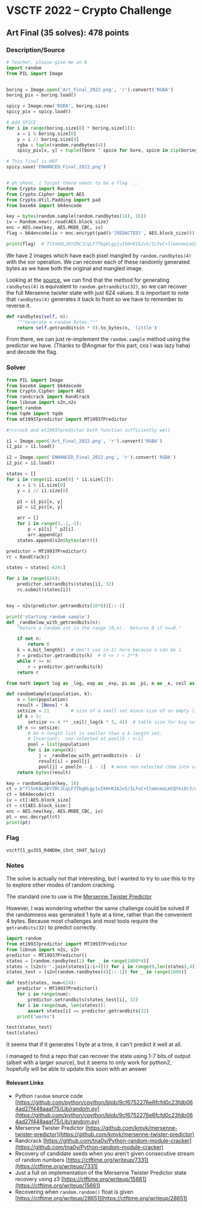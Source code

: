 # VSCTF 2022 – Crypto Challenge

## Art Final (35 solves): 478 points

### Description/Source

```python
# Teacher, please give me an A
import random
from PIL import Image


boring = Image.open('Art_Final_2022.png', 'r').convert('RGBA')
boring_pix = boring.load()

spicy = Image.new('RGBA', boring.size)
spicy_pix = spicy.load()

# Add SPICE
for i in range(boring.size[0] * boring.size[1]):
    x = i % boring.size[0]
    y = i // boring.size[0]
    rgba = tuple(random.randbytes(4))
    spicy_pix[x, y] = tuple([bore ^ spice for bore, spice in zip(boring_pix[x, y], rgba)])

# This final is HOT
spicy.save('ENHANCED_Final_2022.png')


# oh shoot, i forgot there needs to be a flag ._.
from Crypto import Random
from Crypto.Cipher import AES
from Crypto.Util.Padding import pad
from base64 import b64encode

key = bytes(random.sample(random.randbytes(16), 16))
iv = Random.new().read(AES.block_size)
enc = AES.new(key, AES.MODE_CBC, iv)
flag = b64encode(iv + enc.encrypt(pad(b'[REDACTED]', AES.block_size))).decode()

print(flag)  # Tl5nK8L2KYZRCJCqLF7TbgKLgy1vIkH+KIAJv5/ILFoC+llemcmoLmCQYkiOrJ/orOOV+lwX+cVh+pwE5mtx6w==

```

We have 2 images which have each pixel mangled by `random.randbytes(4)` with the xor operation. We can recover each of these randomly generated bytes as we have both the original and mangled image.

Looking at the [source](https://github.com/python/cpython/blob/v3.9.0/Lib/random.py), we can find that the method for generating `randbytes(4)` is equivalent to `random.getrandbits(32)`, so we can recover the full Mersenne twister state with just 624 values. It is important to note that `randbytes(4)` generates it back to front so we have to remember to reverse it.

```python
def randbytes(self, n):
    """Generate n random bytes."""
    return self.getrandbits(n * 8).to_bytes(n, 'little')
```

From there, we can just re-implement the `random.sample` method using the predictor we have. (Thanks to @Angmar for this part, cos I was lazy haha) and decode the flag.

### Solver

```python
from PIL import Image
from base64 import b64decode
from Crypto.Cipher import AES
from randcrack import RandCrack
from libnum import s2n,n2s
import random
from tqdm import tqdm
from mt19937predictor import MT19937Predictor

#rccrack and mt19937predictor both function sufficiently well

i1 = Image.open('Art_Final_2022.png', 'r').convert('RGBA')
i1_pic = i1.load()

i2 = Image.open('ENHANCED_Final_2022.png', 'r').convert('RGBA')
i2_pic = i2.load()

states = []
for i in range(i1.size[0] * i1.size[1]):
    x = i % i1.size[0]
    y = i // i1.size[0]

    p1 = i1_pic[x, y]
    p2 = i2_pic[x, y]

    arr = []
    for i in range(3,-1,-1):
        p = p1[i] ^ p2[i]
        arr.append(p)
    states.append(s2n(bytes(arr)))

predictor = MT19937Predictor()
rc = RandCrack()

states = states[-624:]

for i in range(624):
    predictor.setrandbits(states[i], 32)
    rc.submit(states[i])


key = n2s(predictor.getrandbits(16*8))[::-1]

print('starting random sample')
def _randbelow_with_getrandbits(n):
    "Return a random int in the range [0,n).  Returns 0 if n==0."

    if not n:
        return 0
    k = n.bit_length()  # don't use (n-1) here because n can be 1
    r = predictor.getrandbits(k)  # 0 <= r < 2**k
    while r >= n:
        r = predictor.getrandbits(k)
    return r

from math import log as _log, exp as _exp, pi as _pi, e as _e, ceil as _ceil

def randomSample(population, k):
    n = len(population)
    result = [None] * k
    setsize = 21        # size of a small set minus size of an empty list
    if k > 5:
        setsize += 4 ** _ceil(_log(k * 3, 4))  # table size for big sets
    if n <= setsize:
        # An n-length list is smaller than a k-length set.
        # Invariant:  non-selected at pool[0 : n-i]
        pool = list(population)
        for i in range(k):
            j = _randbelow_with_getrandbits(n - i)
            result[i] = pool[j]
            pool[j] = pool[n - i - 1]  # move non-selected item into vacancy
    return bytes(result)

key = randomSample(key, 16)
ct = b"Tl5nK8L2KYZRCJCqLF7TbgKLgy1vIkH+KIAJv5/ILFoC+llemcmoLmCQYkiOrJ/orOOV+lwX+cVh+pwE5mtx6w=="
ct = b64decode(ct)
iv = ct[:AES.block_size]
ct = ct[AES.block_size:]
enc = AES.new(key, AES.MODE_CBC, iv)
pt = enc.decrypt(ct)
print(pt)
```

### Flag

```
vsctf{1_gu355_R4ND0m_i5nt_tH4T_5p1cy}
```

### Notes

The solve is actually not that interesting, but I wanted to try to use this to try to explore other modes of random cracking.

The standard one to use is the [Mersenne Twister Predictor](https://github.com/kmyk/mersenne-twister-predictor)

However, I was wondering whether the same challenge could be solved if the randomness was generated 1 byte at a time, rather than the convenient 4 bytes. Because most challenges and most tools require the `getrandbits(32)` to predict correctly.

```python
import random
from mt19937predictor import MT19937Predictor
from libnum import n2s, s2n
predictor = MT19937Predictor()
states = [random.randbytes(1) for _ in range(1000*4)]
states = [s2n(b''.join(states[i:i+4])) for i in range(0,len(states),4)]
states_test = [s2n(random.randbytes(4)[::-1]) for _ in range(1000)]

def test(states, num=624):
    predictor = MT19937Predictor()
    for i in range(num):
        predictor.setrandbits(states_test[i], 32)
    for i in range(num, len(states)):
        assert states[i] == predictor.getrandbits(32)
    print("works")

test(states_test)
test(states)
```

It seems that if it generates 1 byte at a time, it can't predict it well at all.

I managed to find a repo that can recover the state using 1-7 bits of output (albeit with a larger source), but it seems to only work for python2, hopefully will be able to update this soon with an answer

#### Relevant Links

- Python `random` source code [https://github.com/python/cpython/blob/9cf6752276e6fcfd0c23fdb064ad27f448aaaf75/Lib/random.py](https://github.com/python/cpython/blob/9cf6752276e6fcfd0c23fdb064ad27f448aaaf75/Lib/random.py)
- Mersenne Twister Predictor [https://github.com/kmyk/mersenne-twister-predictor](https://github.com/kmyk/mersenne-twister-predictor)
- Randcrack [https://github.com/tna0y/Python-random-module-cracker](https://github.com/tna0y/Python-random-module-cracker)
- Recovery of candidate seeds when you aren't given consecutive stream of random numbers [https://ctftime.org/writeup/7331](https://ctftime.org/writeup/7331)
- Just a full on implementation of the Mersenne Twister Predictor state recovery using z3 [https://ctftime.org/writeup/15661](https://ctftime.org/writeup/15661)
- Recovering when `random.random()` float is given [https://ctftime.org/writeup/28651](https://ctftime.org/writeup/28651)

